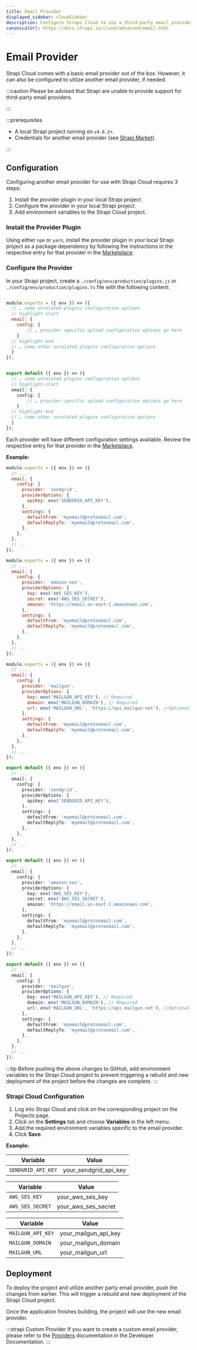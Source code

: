 ```yaml
---
title: Email Provider
displayed_sidebar: cloudSidebar
description: Configure Strapi Cloud to use a third-party email provider.
canonicalUrl: https://docs.strapi.io/cloud/advanced/email.html
---
```


# Email Provider

Strapi Cloud comes with a basic email provider out of the box. However, it can also be configured to utilize another email provider, if needed.

:::caution
Please be advised that Strapi are unable to provide support for third-party email providers.

:::

:::prerequisites

- A local Strapi project running on `v4.8.2+`.
- Credentials for another email provider (see [Strapi Market](https://market.strapi.io/providers)).

:::

## Configuration

Configuring another email provider for use with Strapi Cloud requires 3 steps:

1. Install the provider plugin in your local Strapi project.
2. Configure the provider in your local Strapi project.
3. Add environment variables to the Strapi Cloud project.

### Install the Provider Plugin

Using either `npm` or `yarn`, install the provider plugin in your local Strapi project as a package dependency by following the instructions in the respective entry for that provider in the [Marketplace](https://market.strapi.io/providers).

### Configure the Provider

In your Strapi project, create a `./config/env/production/plugins.js` or `./config/env/production/plugins.ts` file with the following content:

<Tabs groupId="js-ts">
<TabItem value="js" label="JavaScript">

```js title=./config/env/production/plugins.js

module.exports = ({ env }) => ({
  // … some unrelated plugins configuration options
  // highlight-start
  email: {
    config: {
        // … provider-specific upload configuration options go here
    }
  // highlight-end
  // … some other unrelated plugins configuration options
  }
});
```

</TabItem>
<TabItem value="ts" label="TypeScript">

```ts title=./config/env/production/plugins.ts

export default ({ env }) => ({
  // … some unrelated plugins configuration options
  // highlight-start
  email: {
    config: {
        // … provider-specific upload configuration options go here
    }
  // highlight-end
  // … some other unrelated plugins configuration options
  }
});
```

</TabItem>

</Tabs>

Each provider will have different configuration settings available. Review the respective entry for that provider in the [Marketplace](https://market.strapi.io/providers).

**Example:**
<Tabs groupId="js-ts">
<TabItem value="js" label="JavaScript">
<Tabs groupId="email-examples" >
<TabItem value="sendgrid" label="Sendgrid">

```js title=./config/env/production/plugins.js
module.exports = ({ env }) => ({
  // ...
  email: {
    config: {
      provider: 'sendgrid',
      providerOptions: {
        apiKey: env('SENDGRID_API_KEY'),
      },
      settings: {
        defaultFrom: 'myemail@protonmail.com',
        defaultReplyTo: 'myemail@protonmail.com',
      },
    },
  },
  // ...
});
```

</TabItem >
<TabItem value="amazon-ses" label="Amazon SES">

```js title=./config/env/production/plugins.js
module.exports = ({ env }) => ({
  // ...
  email: {
    config: {
      provider: 'amazon-ses',
      providerOptions: {
        key: env('AWS_SES_KEY'),
        secret: env('AWS_SES_SECRET'),
        amazon: 'https://email.us-east-1.amazonaws.com',
      },
      settings: {
        defaultFrom: 'myemail@protonmail.com',
        defaultReplyTo: 'myemail@protonmail.com',
      },
    },
  },
  // ...
});
```

</TabItem>
<TabItem value="mailgun" label="Mailgun">

```js title=./config/env/production/plugins.js
module.exports = ({ env }) => ({
  // ...
  email: {
    config: {
      provider: 'mailgun',
      providerOptions: {
        key: env('MAILGUN_API_KEY'), // Required
        domain: env('MAILGUN_DOMAIN'), // Required
        url: env('MAILGUN_URL', 'https://api.mailgun.net'), //Optional. If domain region is Europe use 'https://api.eu.mailgun.net'
      },
      settings: {
        defaultFrom: 'myemail@protonmail.com',
        defaultReplyTo: 'myemail@protonmail.com',
      },
    },
  },
  // ...
});
```

</TabItem>
</Tabs>
</TabItem>
<TabItem value="ts" label="TypeScript">
<Tabs groupId="email-examples" >
<TabItem value="sendgrid" label="Sendgrid">

```ts title=./config/env/production/plugins.ts
export default ({ env }) => ({
  // ...
  email: {
    config: {
      provider: 'sendgrid',
      providerOptions: {
        apiKey: env('SENDGRID_API_KEY'),
      },
      settings: {
        defaultFrom: 'myemail@protonmail.com',
        defaultReplyTo: 'myemail@protonmail.com',
      },
    },
  },
  // ...
});
```

</TabItem >
<TabItem value="amazon-ses" label="Amazon SES">

```ts title=./config/env/production/plugins.ts
export default ({ env }) => ({
  // ...
  email: {
    config: {
      provider: 'amazon-ses',
      providerOptions: {
        key: env('AWS_SES_KEY'),
        secret: env('AWS_SES_SECRET'),
        amazon: 'https://email.us-east-1.amazonaws.com',
      },
      settings: {
        defaultFrom: 'myemail@protonmail.com',
        defaultReplyTo: 'myemail@protonmail.com',
      },
    },
  },
  // ...
});
```

</TabItem>
<TabItem value="mailgun" label="Mailgun">

```ts title=./config/env/production/plugins.ts
export default ({ env }) => ({
  // ...
  email: {
    config: {
      provider: 'mailgun',
      providerOptions: {
        key: env('MAILGUN_API_KEY'), // Required
        domain: env('MAILGUN_DOMAIN'), // Required
        url: env('MAILGUN_URL', 'https://api.mailgun.net'), //Optional. If domain region is Europe use 'https://api.eu.mailgun.net'
      },
      settings: {
        defaultFrom: 'myemail@protonmail.com',
        defaultReplyTo: 'myemail@protonmail.com',
      },
    },
  },
  // ...
});
```

</TabItem>
</Tabs>
</TabItem>
</Tabs>

:::tip
Before pushing the above changes to GitHub, add environment variables to the Strapi Cloud project to prevent triggering a rebuild and new deployment of the project before the changes are complete.
:::

### Strapi Cloud Configuration

1. Log into Strapi Cloud and click on the corresponding project on the Projects page.
2. Click on the **Settings** tab and choose **Variables** in the left menu.
3. Add the required environment variables specific to the email provider.
4. Click **Save**.

**Example:**

<Tabs groupId="env-var">
<TabItem value="sendgrid" label="SendGrid">

| Variable           | Value                 |
|--------------------|-----------------------|
| `SENDGRID_API_KEY` | your_sendgrid_api_key |

</TabItem>
<TabItem value="amazon-ses" label="Amazon SES">

| Variable         | Value               |
|------------------|---------------------|
| `AWS_SES_KEY`    | your_aws_ses_key    |
| `AWS_SES_SECRET` | your_aws_ses_secret |

</TabItem>
<TabItem value="mailgun" label="Mailgun">

| Variable          | Value                |
|-------------------|----------------------|
| `MAILGUN_API_KEY` | your_mailgun_api_key |
| `MAILGUN_DOMAIN`  | your_mailgun_domain  |
| `MAILGUN_URL`     | your_mailgun_url     |

</TabItem>

</Tabs>

## Deployment

To deploy the project and utilize another party email provider, push the changes from earlier. This will trigger a rebuild and new deployment of the Strapi Cloud project.

Once the application finishes building, the project will use the new email provider.

:::strapi Custom Provider
If you want to create a custom email provider, please refer to the [Providers](/dev-docs/providers#creating-providers) documentation in the Developer Documentation.
:::
